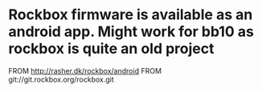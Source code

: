 
# Rockbox firmware is available as an android app. Might work for bb10 as rockbox is quite an old project

FROM http://rasher.dk/rockbox/android
FROM git://git.rockbox.org/rockbox.git
